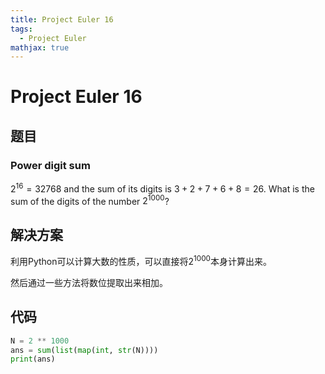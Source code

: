 ```yaml
---
title: Project Euler 16
tags:
  - Project Euler
mathjax: true
---
```

<escape><!-- more --></escape>

# Project Euler 16
## 题目
### Power digit sum



$2^{16} = 32768$ and the sum of its digits is $3 + 2 + 7 + 6 + 8 = 26$.
What is the sum of the digits of the number $2^{1000}$?

## 解决方案

利用Python可以计算大数的性质，可以直接将$2^1000$本身计算出来。

然后通过一些方法将数位提取出来相加。

## 代码

```py
N = 2 ** 1000
ans = sum(list(map(int, str(N))))
print(ans)
```